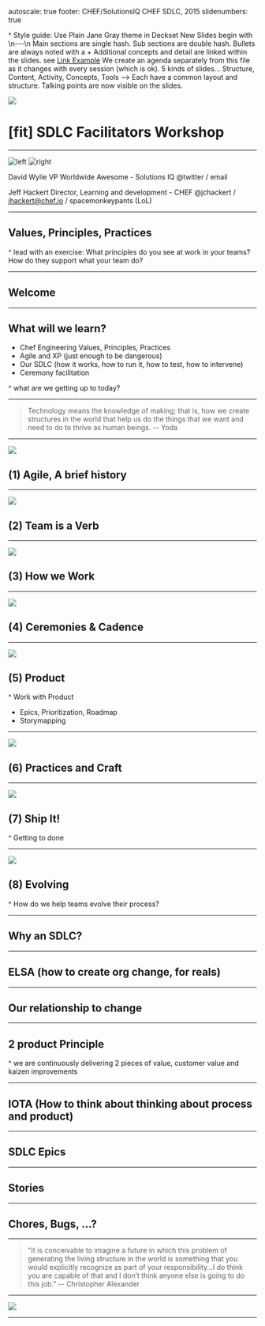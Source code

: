 autoscale: true
footer: CHEF/SolutionsIQ CHEF SDLC, 2015
slidenumbers: true

^ Style guide:
Use Plain Jane Gray theme in Deckset
New Slides begin with  \n---\n
Main sections are single hash.
Sub sections are double hash.
Bullets are always noted with a  +
Additional concepts and detail are linked within the slides. see [Link Example](/linkexample.md)
We create an agenda separately from this file as it changes with every session (which is ok).
5 kinds of slides... Structure, Content, Activity, Concepts, Tools --> Each have a common layout and structure.
Talking points are now visible on the slides.

![](pics/wall-art-modern.jpg)
# [fit] SDLC Facilitators Workshop

---

![left](pics/JA2.JPG)
![right](pics/jeff_hackert.JPG)

David Wylie
VP Worldwide Awesome - Solutions IQ
@twitter / email

Jeff Hackert
Director, Learning and development - CHEF
@jchackert / jhackert@chef.io / spacemonkeypants (LoL)

---

## Values, Principles, Practices

^ lead with an exercise: What principles do you see at work in your teams? How do they support what your team do?

---

## Welcome

---

## What will we learn?

+ Chef Engineering Values, Principles, Practices
+ Agile and XP (just enough to be dangerous)
+ Our SDLC (how it works, how to run it, how to test, how to intervene)
+ Ceremony facilitation

^ what are we getting up to today?

---

> Technology means ​​the knowledge of making; that is, how we create structures in the world that help us do the things that we want and need to do to thrive as human beings.
-- Yoda

---

![](pics/wall-art-modern.jpg)

## (1) Agile, A brief history

---

![](pics/wall-art-modern.jpg)

## (2) Team is a Verb

---

![](pics/wall-art-modern.jpg)

## (3) How we Work

---

![](pics/wall-art-modern.jpg)

## (4) Ceremonies & Cadence

---

![](pics/wall-art-modern.jpg)

## (5) Product

^ Work with Product
+ Epics, Prioritization, Roadmap
+ Storymapping

---

![](pics/wall-art-modern.jpg)

## (6) Practices and Craft

---

![](pics/wall-art-modern.jpg)

## (7) Ship It!

^ Getting to done

---

![](pics/wall-art-modern.jpg)

## (8) Evolving

^ How do we help teams evolve their process?

---

## Why an SDLC?

---

## ELSA (how to create org change, for reals)

---

## Our relationship to change

---

## 2 product Principle

^ we are continuously delivering 2 pieces of value, customer value and kaizen improvements

---

## IOTA (How to think about thinking about process and product)

---

## SDLC Epics

---

## Stories

---

## Chores, Bugs, ...?

---

> "It is conceivable to imagine a future in which this problem of generating the living structure in the world is something that you would explicitly recognize as part of your responsibility…I do think you are capable of that and I don’t think anyone else is going to do this job.”
-- Christopher Alexander​​

---

![](pics/IMG_2075.jpg)

---
